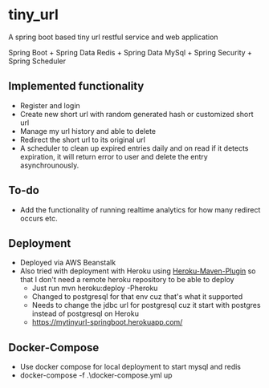 # tiny_url

A spring boot based tiny url restful service and web application

Spring Boot + Spring Data Redis + Spring Data MySql + Spring Security + Spring Scheduler

## Implemented functionality
- Register and login
- Create new short url with random generated hash or customized short url
- Manage my url history and able to delete
- Redirect the short url to its original url
- A scheduler to clean up expired entries daily and on read if it detects expiration, it will return error to user and delete the entry asynchrounously.

## To-do
- Add the functionality of running realtime analytics for how many redirect occurs etc.
## Deployment
- Deployed via AWS Beanstalk
- Also tried with deployment with Heroku using [Heroku-Maven-Plugin](https://github.com/heroku/heroku-maven-plugin) so that I don't need a remote heroku repository to be able to deploy
   - Just run mvn heroku:deploy -Pheroku
   - Changed to postgresql for that env cuz that's what it supported
   - Needs to change the jdbc url for postgresql cuz it start with postgres instead of postgresql on Heroku
   - https://mytinyurl-springboot.herokuapp.com/ 

## Docker-Compose
- Use docker compose for local deployment to start mysql and redis
- docker-compose -f .\docker-compose.yml up


